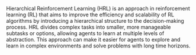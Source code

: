 Hierarchical Reinforcement Learning (HRL) is an approach in reinforcement learning (RL) that aims to improve the efficiency and scalability of RL algorithms by introducing a hierarchical structure to the decision-making process. HRL divides complex tasks into smaller, more manageable subtasks or options, allowing agents to learn at multiple levels of abstraction. This approach can make it easier for agents to explore and learn in complex environments and solve problems with long time horizons.